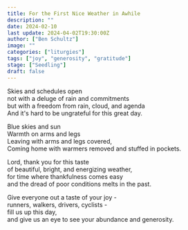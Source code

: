 ```yaml
---
title: For the First Nice Weather in Awhile
description: ""
date: 2024-02-10
last update: 2024-04-02T19:30:00Z
author: ["Ben Schultz"]
image: ""
categories: ["liturgies"]
tags: ["joy", "generosity", "gratitude"]
stage: ["Seedling"]
draft: false
---
```


Skies and schedules open  
not with a deluge of rain and commitments  
but with a freedom from rain, cloud, and agenda  
And it's hard to be ungrateful for this great day.

Blue skies and sun  
Warmth on arms and legs  
Leaving with arms and legs covered,  
Coming home with warmers removed and stuffed in pockets.

Lord, thank you for this taste  
of beautiful, bright, and energizing weather,  
for time where thankfulness comes easy  
and the dread of poor conditions melts in the past.

Give everyone out a taste of your joy -  
runners, walkers, drivers, cyclists -  
fill us up this day,  
and give us an eye to see your abundance and generosity.
